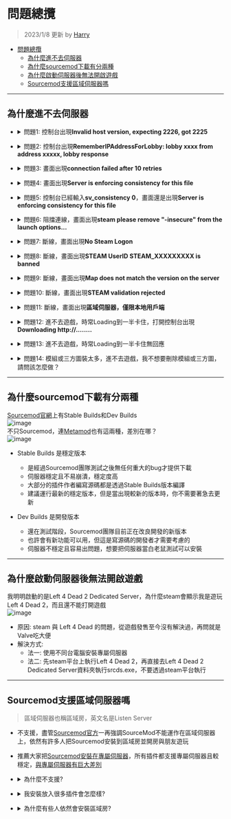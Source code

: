 # 問題總攬
> 2023/1/8 更新 by [Harry](https://steamcommunity.com/profiles/76561198026784913)
- [問題總攬](#問題總攬)
  - [為什麼進不去伺服器](#為什麼進不去伺服器)
  - [為什麼sourcemod下載有分兩種](#為什麼sourcemod下載有分兩種)
  - [為什麼啟動伺服器後無法開啟遊戲](#為什麼啟動伺服器後無法開啟遊戲)
  - [Sourcemod支援區域伺服器嗎](#sourcemod支援區域伺服器嗎)

- - - -
## 為什麼進不去伺服器

* <details><summary>問題1: 控制台出現<b>Invalid host version, expecting 2226, got 2225</b></summary>

  ![image](https://user-images.githubusercontent.com/12229810/202831446-b3c66f15-f250-471e-81b5-b0ce15d177cd.jpg)

  * 原因: 遊戲與伺服器的版本不同
  * 解決方式: 確認遊戲與伺服器升級到最新版本
      * 遊戲: [驗證遊戲檔案的完整性](/Tutorial_教學區/Chinese_繁體中文/Game/README.md#驗證遊戲檔案的完整性)
      * 伺服器: [更新專屬伺服器](/Tutorial_教學區/Chinese_繁體中文/Server/安裝伺服器與插件/README.md#如何更新專屬伺服器)
</details>

* <details><summary>問題2: 控制台出現<b>RememberIPAddressForLobby: lobby xxxx from address xxxxx, lobby response</b></summary>

  ![image](https://github.com/fbef0102/Game-Private_Plugin/assets/12229810/9a4e67e6-e345-4f89-8f14-ad15ec85a68f)

  * 原因: 伺服器跟你是相同的網域才會出現的官方的Bug，伺服器已被人占用匹配，但你發現房間內根本沒人
  * 解決方式:
    * 法一：重啟伺服器，[自己開大廳匹配](/Tutorial_教學區/Chinese_繁體中文/Server/安裝伺服器與插件#如何從大廳匹配到專屬伺服器)
    * 法二：```cfg/server.cfg```(沒有文件請自己創立) 寫下以下指令，並重啟伺服器
      ```php
      sv_allow_lobby_connect_only 0
      sv_force_unreserved 1
      sv_region 4 //4=Asia
      ```
</details>

* <details><summary>問題3: 畫面出現<b>connection failed after 10 retries</b></summary>

  ![image](https://user-images.githubusercontent.com/12229810/202834826-a7aff8f7-85c8-450e-b78a-e8d4d4099eb5.png)

  * 原因: 找不到伺服器
  * 解決方式: 確認伺服器存在並且透過公網IP，不要虛擬IP，且必須保證外網能連線進這個公網IP
  * [如何進去我的伺服器](/Tutorial_教學區/Chinese_繁體中文/Server/安裝伺服器與插件/README.md#如何進去我的伺服器)
</details>

* <details><summary>問題4: 畫面出現<b>Server is enforcing consistency for this file</b></summary>

  ![image](https://user-images.githubusercontent.com/12229810/202834970-d272d486-b74f-4e11-84e8-2c95f8439129.jpg)

  * 原因: 模組衝突或三方圖太多，伺服器的檔案與你的檔案不一致
  * 解決方式:
    * 法一：你自己把模組或三方圖都刪除
    * 法二：
        * 區域房請房主在遊戲控制台打上```sv_consistency 0```
        * 專屬伺服器請到伺服器後台輸入```sv_consistency 0```
        * 如果是你自己創建大廳請打開遊戲控制台輸入```sv_consistency 0```
</details>

* <details><summary>問題5: 控制台已經輸入<b>sv_consistency 0</b>，畫面還是出現<b>Server is enforcing consistency for this file</b></summary>

  ![image](https://user-images.githubusercontent.com/12229810/202834970-d272d486-b74f-4e11-84e8-2c95f8439129.jpg)

  * 原因: 檔案衝突太多了，多到無法忽視，遊戲救不你了
  * 解決方式: 把模組或三方圖全都刪除，[驗證遊戲檔案的完整性](/Tutorial_教學區/Chinese_繁體中文/Game/README.md#驗證遊戲檔案的完整性)
</details>

* <details><summary>問題6: 阻擋連線，畫面出現<b>steam please remove "-insecure" from the launch options...</b></summary>

  ![image](https://user-images.githubusercontent.com/12229810/202835547-39874460-7779-4dc8-9a72-6668bc0cdd09.jpg)

  * 原因: 啟動選項有輸入```-insecure```
  * 解決方式: 到[啟動選項](/Tutorial_%E6%95%99%E5%AD%B8%E5%8D%80/Chinese_%E7%B9%81%E9%AB%94%E4%B8%AD%E6%96%87/Game/README.md#設定啟動選項)把```-insecure```刪除
</details>

* <details><summary>問題7: 斷線，畫面出現<b>No Steam Logon</b></summary>

  ![image](https://user-images.githubusercontent.com/12229810/202835844-70dce289-6f1a-4454-818f-22be03382dc5.jpg)

  * 原因: 伺服器檢測到你沒有Steam帳密，把你踢出伺服器，原因很多種，就連[CSGO職業比賽途中](https://www.youtube.com/watch?v=YfIeQCEGglc)都會出現這問題，大部分都跟網路有關。
    1. Steam沒有登入或Steam被登出
    2. 你不是用正版
    3. 你或者伺服器網路改變了
    4. 網路與伺服器不相容 (常見的原因是國外玩家在大陸伺服器被網路長城剔除)
  * 解決方式: 離開遊戲，網路重連並確保順暢，重新啟動Steam平台，再不行就[驗證遊戲檔案的完整性](/Tutorial_教學區/Chinese_繁體中文/Game/README.md#驗證遊戲檔案的完整性)，再不行就重啟伺服器，再不行就去跟Steam Valve抱怨
</details>

* <details><summary>問題8: 斷線，畫面出現<b>STEAM UserID STEAM_XXXXXXXXX is banned</b></summary>

  ![image](https://user-images.githubusercontent.com/12229810/202836166-3744c17a-b99d-4d7a-9710-c7a15377634b.jpg)

  * 原因: 你被伺服器封鎖了列入黑名單
  * 解決方式: 認命吧，請去跟伺服器管理員溝通
</details>

* <details><summary>問題9: 斷線，畫面出現<b>Map does not match the version on the server</b></summary>

  ![2260737939_preview_20200929181731_1](https://user-images.githubusercontent.com/12229810/202836218-5e3a7cce-bb73-4db4-94f4-5f72a3ca6df8.jpg)

  * 原因: 地圖與伺服器的版本不同
  * 解決方式: 確認你所使用的地圖跟伺服器安裝的地圖，版本是一樣的，最好的方式是從同一個網站上下載
</details>

* <details><summary>問題10: 斷線，畫面出現<b>STEAM validation rejected</b></summary>

  <img width="223" alt="unknown" src="https://user-images.githubusercontent.com/12229810/202856292-62046c4e-1dc8-4253-ab46-48a4a688ba51.png">

  * 原因一: steam帳號驗證失敗，steam沒有登入或網路被改變
    * 解決方式: 重啟steam平台登入

  * 原因二: 伺服器裡面已經有你的steam帳戶在裡面，通常發生於你遊戲崩潰或斷線，但伺服器的分身還在裡面（不動了）
    * 解決方式: 
      * 法一: 請管理員把伺服器內的分身踢出去
      * 法二: 重啟伺服器
      * 法三: 分身不動等待被伺服器自動踢出 (伺服器會每隔一段時間偵測玩家是否無回應網路數據，無回應會踢出伺服器)

  * 原因三: 你的遊戲與專屬伺服器都在同一台電腦上，steam無法分辨
    * 解決方式: 
      * 法一: 使用不同台電腦安裝專屬伺服器
      * 法二: 先steam平台上執行Left 4 Dead 2，再直接去Left 4 Dead 2 Dedicated Server資料夾執行srcds.exe，不要透過steam平台執行

  * 原因四: 你使用離線模式遊玩單人模式，但伺服器一直要求驗證你的線上steam帳戶
    * 解決方式: 遊戲控制台輸入```sv_lan 1```
</details>

* <details><summary>問題11: 斷線，畫面出現<b>區域伺服器，僅限本地用戶端</b></summary>

  ![20221120190732_1](https://user-images.githubusercontent.com/12229810/202898826-60b6b5dd-3b1c-4298-918b-25b241e9e2e5.jpg)

  * 原因: 伺服器限制只有相同網域的玩家才能進入
  * 解決方式: 
    1. 到伺服器後台檢查指令```sv_lan```是否為0
    2. 關閉伺服器，[執行專屬伺服器](/Tutorial_教學區/Chinese_繁體中文/Server/安裝伺服器與插件/README.md#如何執行專屬伺服器)的時候，網路務必選擇**網際網路**
    3. 檢查cfg文件不能修改```sv_lan```
    4. 如果伺服器有運行參數，請輸入```+sv_lan 0```
</details>

* <details><summary>問題12: 進不去遊戲，時常Loading到一半卡住，打開控制台出現<b>Downloading http://........</b></summary>

  ![sm_downloader_1](https://user-images.githubusercontent.com/12229810/204160082-89f3150b-7cee-4c46-b38d-c58b86460252.jpg)

  * 原因: 伺服器有自製的檔案，而你沒有，所以伺服器強迫你下載自製的檔案
  * 解決方式: 
      * 法一: 選項→多人連線→自訂伺服器內容→無
      <br/>![image](https://user-images.githubusercontent.com/12229810/204160227-0edf6c14-ab6d-4139-95b5-730d43ca4fb3.jpg)
      * 法二: 等待他自己下載完畢
      * 法三: 去換伺服器遊玩吧
</details>

* <details><summary>問題13: 進不去遊戲，時常Loading到一半卡住無回應</summary>

  * 原因一: 模組或三方圖太多
  * 原因二: 遊戲檔案損毀
  * 解決方式: 把模組或三方圖全都刪除，[驗證遊戲檔案的完整性](/Tutorial_教學區/Chinese_繁體中文/Game/README.md#驗證遊戲檔案的完整性)
</details>

* <details><summary>問題14: 模組或三方圖裝太多，進不去遊戲，我不想要刪除模組或三方圖，請問該怎麼做？</summary>

  控制台已經輸入<b>sv_consistency 0</b>，但還是進不去朋友房間或朋友進不來自己創建的遊戲房間
  <br/>可能模組或三方圖裝太多，但是我不想要刪除模組或三方圖，請問有什麼方法？

  * 解決方式: 既然你不願意刪除模組或三方圖，那沒人可以幫你
</details>

- - - -
## 為什麼sourcemod下載有分兩種
[Sourcemod官網](https://www.sourcemod.net/downloads.php)上有Stable Builds和Dev Builds
<br/>![image](https://user-images.githubusercontent.com/12229810/202843043-4c84313e-540b-4cae-862c-1a1ceedca34c.jpg)
<br/>不只Sourcemod，連[Metamod](https://www.sourcemm.net/)也有這兩種，差別在哪？
<br/>![image](https://user-images.githubusercontent.com/12229810/202843249-a04ee5fe-2247-429e-af31-096692f1d72a.jpg)

* Stable Builds 是穩定版本
  * 是經過Sourcemod團隊測試之後無任何重大的bug才提供下載
  * 伺服器穩定且不易崩潰，穩定度高
  * 大部分的插件作者編寫源碼都是透過Stable Builds版本編譯
  * 建議運行最新的穩定版本，但是當出現較新的版本時，你不需要著急去更新

* Dev Builds 是開發版本
  * 還在測試階段，Sourcemod團隊目前正在改良開發的新版本
  * 也許會有新功能可以用，但這是寫源碼的開發者才需要考慮的
  * 伺服器不穩定且容易出問題，想要把伺服器當白老鼠測試可以安裝

- - - -
## 為什麼啟動伺服器後無法開啟遊戲
我明明啟動的是Left 4 Dead 2 Dedicated Server，為什麼steam會顯示我是遊玩Left 4 Dead 2，而且還不能打開遊戲
<br/>![image](https://user-images.githubusercontent.com/12229810/202857120-696d4a1b-ce57-45f2-8055-5d8e9ca6311c.jpg)

* 原因: steam 與 Left 4 Dead 的問題，從遊戲發售至今沒有解決過，再問就是Valve吃大便
* 解決方式: 
  * 法一: 使用不同台電腦安裝專屬伺服器
  * 法二: 先steam平台上執行Left 4 Dead 2，再直接去Left 4 Dead 2 Dedicated Server資料夾執行srcds.exe，不要透過steam平台執行

- - - -
## Sourcemod支援區域伺服器嗎
> 區域伺服器也稱區域房，英文名是Listen Server
* 不支援，盡管[Sourcemod官方](https://wiki.alliedmods.net/Installing_SourceMod_(simple))一再強調SourceMod不能運作在區域伺服器上，依然有許多人把Sourcemod安裝到區域房並開房與朋友遊玩
* 推薦大家把[Sourcemod安裝在專屬伺服器](/Tutorial_教學區/Chinese_%E7%B9%81%E9%AB%94%E4%B8%AD%E6%96%87/Server/%E5%AE%89%E8%A3%9D%E4%BC%BA%E6%9C%8D%E5%99%A8%E8%88%87%E6%8F%92%E4%BB%B6/README.md)，所有插件都支援專屬伺服器且較穩定，[與專屬伺服器有巨大差別](/Tutorial_教學區/Chinese_%E7%B9%81%E9%AB%94%E4%B8%AD%E6%96%87/Server/%E5%AE%89%E8%A3%9D%E5%8D%80%E5%9F%9F%E6%88%BF%E8%88%87%E6%8F%92%E4%BB%B6/README.md#%E8%88%87%E5%B0%88%E5%B1%AC%E4%BC%BA%E6%9C%8D%E5%99%A8%E6%9C%89%E4%BD%95%E5%B7%AE%E5%88%A5)

* <details><summary>為什麼不支援?</summary>

  * 因為區域房你既是玩家也是伺服器，會導致很多插件在運行上有問題，特別是跟語音有關的插件無法在區域房運作
</details>

* <details><summary>我安裝放入很多插件會怎麼樣?</summary>

  * 區域房資源有限，裝多了插件會變得比較卡，畢竟遊戲只是讓你開房跟大家遊玩而非變成伺服器
  * 有些插件不支援區域房，即使硬裝也不會運作還反而拖累伺服器變得卡頓
  * 大部分插件作者不會理你也不會幫助你區域房安裝插件出現問題，除非安裝專屬伺服器
</details>

* <details><summary>為什麼有些人依然會安裝區域房?</summary>

  * 原因一：淺顯易懂的操作
    * 開區域房不需要太多專業知識與操作，也不需要設定網路等等
  * 原因二：單純跟朋友遊玩
    * 插件不需要太多，畢竟Sourcemod有簡單的換圖、踢人、處死功能，應付各種突發狀況足夠了
  * 原因三：自己測試插件
    * 有些插件作者專門開區域房測試自己寫的插件
  * 原因四：測試並研究遊戲
    * 有些玩家會自己開房測是遊戲各種玩法，借助Sourcemod能節省時間與精力，無須慢慢打官方指令
      1. 譬如生成Tank觀察他的攻擊方式，然後學會反擊
      2. 研究地圖上並嘗試通關
      3. 學會當Hunter自我練習高撲
      4. 開發者製作nav或者製作地圖
</details>